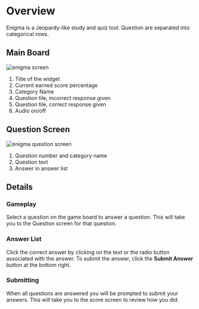 # Overview #

Enigma is a Jeopardy-like study and quiz tool. Question are separated into categorical rows.

## Main Board ##

![enigma screen]({{BASE_PATH}}/assets/img/widget_guides_enigma.png "enigma screen")

1. Title of the widget
2. Current earned score percentage
3. Category Name
4. Question tile, incorrect response given
5. Question tile, correct response given
6. Audio on/off


## Question Screen ##

![enigma question screen]({{BASE_PATH}}/assets/img/widget_guides_enigma_question_screen.png "enigma question screen")

1. Question number and category name
2. Question text
3. Answer in answer list

## Details ##

### Gameplay ###

Select a question on the game board to answer a question. This will take you to the Question screen for that question.

### Answer List ###

Click the correct answer by clicking on the text or the radio button associated with the answer. To submit the answer, click the **Submit Answer** button at the bottom right.

### Submitting ###

When all questions are answered you will be prompted to submit your answers. This will take you to the score screen to review how you did.
